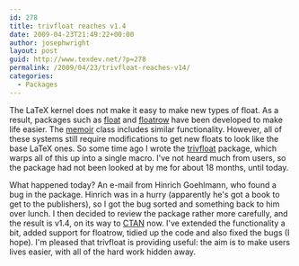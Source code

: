```yaml
---
id: 278
title: trivfloat reaches v1.4
date: 2009-04-23T21:49:22+00:00
author: josephwright
layout: post
guid: http://www.texdev.net/?p=278
permalink: /2009/04/23/trivfloat-reaches-v14/
categories:
  - Packages
---
```

The LaTeX kernel does not make it easy to make new types of float. As a result, packages such as [float](https://ctan.org/pkg/float) and [floatrow](https://ctan.org/pkg/floatrow) have been developed to make life easier. The [memoir](https://ctan.org/pkg/memoir) class includes similar functionality. However, all of these systems still require modifications to get new floats to look like the base LaTeX ones. So some time ago I wrote the [trivfloat](https://ctan.org/pkg/trivfloat) package, which warps all of this up into a single macro.  I've not heard much from users, so the package had not been looked at by me for about 18 months, until today.

What happened today?  An e-mail from Hinrich Goehlmann, who found a bug in the package. Hinrich was in a hurry (apparently he's got a book to get to the publishers), so I got the bug sorted and something back to him over lunch. I then decided to review the package rather more carefully, and the result is v1.4, on its way to [CTAN](https://www.ctan.org) now. I've extended the functionality a bit, added support for floatrow, tidied up the code and also fixed the bugs (I hope). I'm pleased that trivfloat is providing useful: the aim is to make users lives easier, with all of the hard work hidden away.
